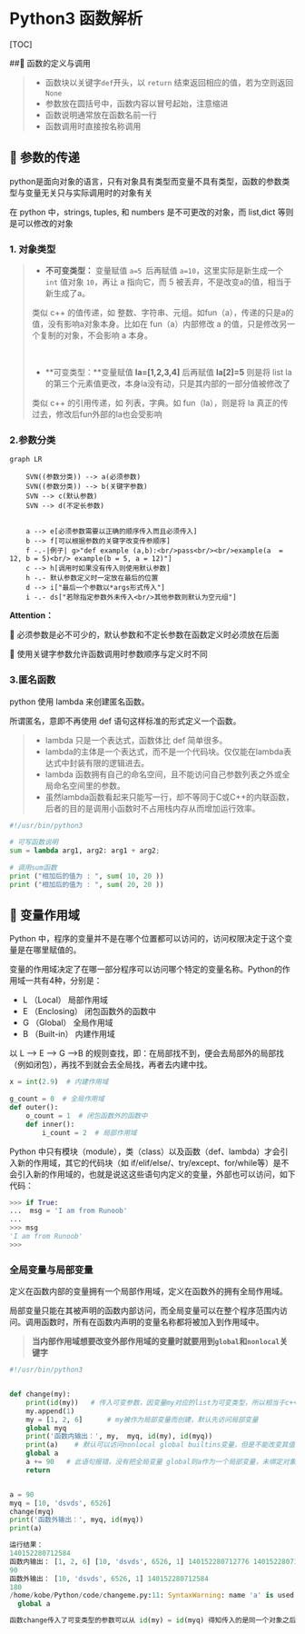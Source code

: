 # Python3 函数解析

[TOC]

##:battery:  函数的定义与调用

> + 函数块以关键字`def`开头，以 `return` 结束返回相应的值，若为空则返回`None`
> + 参数放在圆括号中，函数内容以冒号起始，注意缩进
> + 函数说明通常放在函数名前一行
> + 函数调用时直接按名称调用
>
>

## :battery: 参数的传递

python是面向对象的语言，只有对象具有类型而变量不具有类型，函数的参数类型与变量无关只与实际调用时的对象有关

在 python 中，strings, tuples, 和 numbers 是不可更改的对象，而 list,dict 等则是可以修改的对象

### 1. 对象类型
>+  **不可变类型：** 变量赋值 `a=5 `后再赋值 `a=10`，这里实际是新生成一个` int` 值对象 `10`，再让 a 指向它，而 5 被丢弃，不是改变a的值，相当于新生成了a。
>
>  类似 c++ 的值传递，如 整数、字符串、元组。如fun（a），传递的只是a的值，没有影响a对象本身。比如在 fun（a）内部修改 a 的值，只是修改另一个复制的对象，不会影响 a 本身。
>
>  ​
>
>+ **可变类型：**变量赋值 **la=[1,2,3,4]** 后再赋值 **la[2]=5** 则是将 list la 的第三个元素值更改，本身la没有动，只是其内部的一部分值被修改了
>
>  类似 c++ 的引用传递，如 列表，字典。如 fun（la），则是将 la 真正的传过去，修改后fun外部的la也会受影响



### 2.参数分类

```mermaid
graph LR

	SVN((参数分类)) --> a(必须参数)
	SVN((参数分类)) --> b(关键字参数)
   	SVN --> c(默认参数)
   	SVN --> d(不定长参数)

   	
   	a --> e[必须参数需要以正确的顺序传入而且必须传入]
    b --> f[可以根据参数的关键字改变传参顺序]
    f -.-|例子| g>"def example (a,b):<br/>pass<br/><br/>example(a  = 12, b = 5)<br/> example(b = 5, a = 12)"]
    c --> h[调用时如果没有传入则使用默认参数]
    h -.- 默认参数定义时一定放在最后的位置
    d --> i["最后一个参数以*args形式传入"]
    i -.- ds["若除指定参数外未传入<br/>其他参数则默认为空元组"]     
```
**Attention：**

:mag_right: 必须参数是必不可少的，默认参数和不定长参数在函数定义时必须放在后面

:mag_right: 使用关键字参数允许函数调用时参数顺序与定义时不同



### 3.匿名函数

python 使用 lambda 来创建匿名函数。

所谓匿名，意即不再使用 def 语句这样标准的形式定义一个函数。

> + lambda 只是一个表达式，函数体比 def 简单很多。
> + lambda的主体是一个表达式，而不是一个代码块。仅仅能在lambda表达式中封装有限的逻辑进去。
> + lambda 函数拥有自己的命名空间，且不能访问自己参数列表之外或全局命名空间里的参数。
> + 虽然lambda函数看起来只能写一行，却不等同于C或C++的内联函数，后者的目的是调用小函数时不占用栈内存从而增加运行效率。

```python
#!/usr/bin/python3
 
# 可写函数说明
sum = lambda arg1, arg2: arg1 + arg2;
 
# 调用sum函数
print ("相加后的值为 : ", sum( 10, 20 ))
print ("相加后的值为 : ", sum( 20, 20 ))

```



## :battery: 变量作用域

Python 中，程序的变量并不是在哪个位置都可以访问的，访问权限决定于这个变量是在哪里赋值的。

变量的作用域决定了在哪一部分程序可以访问哪个特定的变量名称。Python的作用域一共有4种，分别是：

- L （Local） 局部作用域
- E （Enclosing） 闭包函数外的函数中
- G （Global） 全局作用域
- B （Built-in） 内建作用域

以 L –> E –> G –>B 的规则查找，即：在局部找不到，便会去局部外的局部找（例如闭包），再找不到就会去全局找，再者去内建中找。

```python
x = int(2.9)  # 内建作用域
 
g_count = 0  # 全局作用域
def outer():
    o_count = 1  # 闭包函数外的函数中
    def inner():
        i_count = 2  # 局部作用域
```

Python 中只有模块（module），类（class）以及函数（def、lambda）才会引入新的作用域，其它的代码块（如 if/elif/else/、try/except、for/while等）是不会引入新的作用域的，也就是说这这些语句内定义的变量，外部也可以访问，如下代码：

```python
>>> if True:
...  msg = 'I am from Runoob'
... 
>>> msg
'I am from Runoob'
>>> 
```

### 全局变量与局部变量

定义在函数内部的变量拥有一个局部作用域，定义在函数外的拥有全局作用域。

局部变量只能在其被声明的函数内部访问，而全局变量可以在整个程序范围内访问。调用函数时，所有在函数内声明的变量名称都将被加入到作用域中。

> **当内部作用域想要改变外部作用域的变量时就要用到`global`和`nonlocal`关键字**

```python
#!/usr/bin/python3


def change(my):
    print(id(my))   # 传入可变参数，因变量my对应的list为可变类型，所以相当于c++的按引用（指	针）传入参数，传入的是对象本身
    my.append(1)
    my = [1, 2, 6]      # my被作为局部变量而创建，默认先访问局部变量
    global myq
    print('函数内输出：', my,  myq, id(my), id(myq))
    print(a)    # 默认可以访问nonlocal global builtins变量，但是不能改变其值
    global a
    a += 90   # 此语句报错，没有把全局变量 global则a作为一个局部变量，未绑定对象
    return


a = 90
myq = [10, 'dsvds', 6526]
change(myq)
print('函数外输出：', myq, id(myq))
print(a)

运行结果：
140152280712584
函数内输出： [1, 2, 6] [10, 'dsvds', 6526, 1] 140152280712776 140152280712584
90
函数外输出： [10, 'dsvds', 6526, 1] 140152280712584
180
/home/kobe/Python/code/changeme.py:11: SyntaxWarning: name 'a' is used prior to global declaration
  global a

函数change传入了可变类型的参数可以从 id(my) = id(myq) 得知传入的是同一个对象之后建立起局部变量my
```

